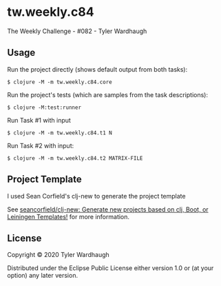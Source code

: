 # tw.weekly.c84


The Weekly Challenge - #082 - Tyler Wardhaugh

## Usage

Run the project directly (shows default output from both tasks):

    $ clojure -M -m tw.weekly.c84.core

Run the project's tests (which are samples from the task descriptions):

    $ clojure -M:test:runner

Run Task #1 with input

    $ clojure -M -m tw.weekly.c84.t1 N

Run Task #2 with input:

    $ clojure -M -m tw.weekly.c84.t2 MATRIX-FILE

## Project Template

I used Sean Corfield's clj-new to generate the project template

See [seancorfield/clj-new: Generate new projects based on clj, Boot, or Leiningen Templates!](https://github.com/seancorfield/clj-new) for more information.

## License

Copyright © 2020 Tyler Wardhaugh

Distributed under the Eclipse Public License either version 1.0 or (at
your option) any later version.
